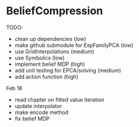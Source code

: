 # BeliefCompression

TODO:
* clean up dependencies (low)
* make github submodule for ExpFamilyPCA (low)
* use GridInterpolations (medium)
* use Symbolics (low)
* implement belief MDP (high)
* add unit testing for EPCA/solving (medium)
* add action function (high)


Feb 18
* read chapter on fitted value iteration
* update interpolator
* make encode method
* fix belief MDP